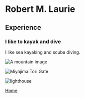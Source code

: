 # Robert M. Laurie
## Experience 
### I like to kayak and dive
I like sea kayaking and scuba diving.

![A mountain image](mountain.JPG)

![Miyajima Tori Gate](ToriGate.jpg)

![lighthouse](lighthouse.jpg)


[Home](index)
